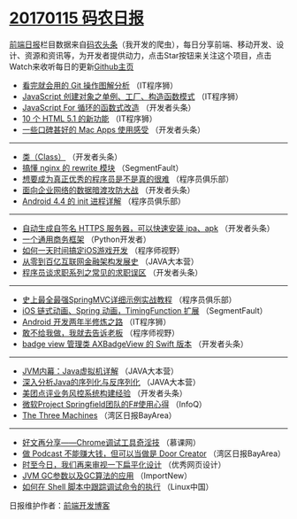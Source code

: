 # [20170115 码农日报](https://toutiao.qdkfweb.cn/date/2017/01/15)

[前端日报](https://qdkfweb.cn/c/news)栏目数据来自[码农头条](https://toutiao.qdkfweb.cn/)（我开发的爬虫），每日分享前端、移动开发、设计、资源和资讯等，为开发者提供动力，点击Star按钮来关注这个项目，点击Watch来收听每日的更新[Github主页](https://github.com/kujian/frontendDaily)
* [看完就会用的 Git 操作图解分析](https://toutiao.qdkfweb.cn/21686.html) （IT程序狮）
* [JavaScript 创建对象之单例、工厂、构造函数模式](https://toutiao.qdkfweb.cn/21685.html) （IT程序狮）
* [JavaScript For 循环的函数式改造](https://toutiao.qdkfweb.cn/21671.html) （开发者头条）
* [10 个 HTML 5.1 的新功能](https://toutiao.qdkfweb.cn/21688.html) （IT程序狮）
* [一些口碑甚好的 Mac Apps 使用感受](https://toutiao.qdkfweb.cn/21667.html) （开发者头条）

***
* [类（Class）](https://toutiao.qdkfweb.cn/21668.html) （开发者头条）
* [搞懂 nginx 的 rewrite 模块](https://toutiao.qdkfweb.cn/21676.html) （SegmentFault）
* [想要成为真正优秀的程序员是不是真的很难](https://toutiao.qdkfweb.cn/21662.html) （程序员俱乐部）
* [面向企业网络的数据暗渡攻防大战](https://toutiao.qdkfweb.cn/21665.html) （开发者头条）
* [Android 4.4 的 init 进程详解](https://toutiao.qdkfweb.cn/21663.html) （程序员俱乐部）

***
* [自动生成自签名 HTTPS 服务器，可以快速安装 ipa、apk](https://toutiao.qdkfweb.cn/21672.html) （开发者头条）
* [一个通用商务框架](https://toutiao.qdkfweb.cn/21646.html) （Python开发者）
* [如何一天时间搞定iOS游戏开发](https://toutiao.qdkfweb.cn/21678.html) （程序师视野）
* [从零到百亿互联网金融架构发展史](https://toutiao.qdkfweb.cn/21660.html) （JAVA大本营）
* [程序员谈求职系列之常见的求职误区](https://toutiao.qdkfweb.cn/21670.html) （开发者头条）

***
* [史上最全最强SpringMVC详细示例实战教程](https://toutiao.qdkfweb.cn/21661.html) （程序员俱乐部）
* [iOS 链式动画、Spring 动画，TimingFunction 扩展](https://toutiao.qdkfweb.cn/21675.html) （SegmentFault）
* [Android 开发两年半修炼之路](https://toutiao.qdkfweb.cn/21687.html) （IT程序狮）
* [敢不给我做，我就去告诉老板](https://toutiao.qdkfweb.cn/21679.html) （程序师视野）
* [badge view 管理类 AXBadgeView 的 Swift 版本](https://toutiao.qdkfweb.cn/21666.html) （开发者头条）

***
* [JVM内幕：Java虚拟机详解](https://toutiao.qdkfweb.cn/21658.html) （JAVA大本营）
* [深入分析Java的序列化与反序列化](https://toutiao.qdkfweb.cn/21659.html) （JAVA大本营）
* [美团点评业务风控系统构建经验](https://toutiao.qdkfweb.cn/21669.html) （开发者头条）
* [微软Project Springfield团队的F#使用心得](https://toutiao.qdkfweb.cn/21630.html) （InfoQ）
* [The Three Machines](https://toutiao.qdkfweb.cn/21642.html) （湾区日报BayArea）

***
* [好文再分享——Chrome调试工具奇淫技](https://toutiao.qdkfweb.cn/21631.html) （慕课网）
* [做 Podcast 不能赚大钱，但可以当做是 Door Creator](https://toutiao.qdkfweb.cn/21643.html) （湾区日报BayArea）
* [时至今日，我们再来审视一下扁平化设计](https://toutiao.qdkfweb.cn/21689.html) （优秀网页设计）
* [JVM GC参数以及GC算法的应用](https://toutiao.qdkfweb.cn/21633.html) （ImportNew）
* [如何在 Shell 脚本中跟踪调试命令的执行](https://toutiao.qdkfweb.cn/21644.html) （Linux中国）

日报维护作者：[前端开发博客](https://qdkfweb.cn/) 